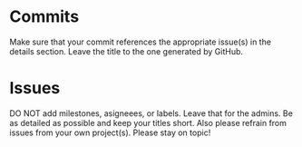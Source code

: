 # Commits
Make sure that your commit references the appropriate issue(s) in the details section. Leave the title to the one generated by GitHub.

# Issues
DO NOT add milestones, asigneees, or labels. Leave that for the admins. Be as detailed as possible and keep your titles short. Also please refrain from issues from your own project(s). Please stay on topic!
